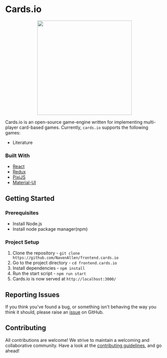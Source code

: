 # Cards.io

<p align="center">
<img src= "https://cards.siliconcupcake.me/favicon.png" height="300"></p>

Cards.io is an open-source game-engine written for implementing multi-player card-based games.
Currently, `cards.io` supports the following games:
* Literature

### Built With
* [React](https://reactjs.org/)
* [Redux](https://redux.js.org/)
* [PixiJS](https://www.pixijs.com/)
* [Material-UI](https://material-ui.com/)

## Getting Started

### Prerequisites
* Install Node.js
* Install node package manager(npm)

### Project Setup

1. Clone the repository - `git clone https://github.com/NavenAllen/frontend.cards.io`
2. Go to the project directory - `cd frontend.cards.io`
3. Install dependencies - `npm install`
4. Run the start script - `npm run start`
5. Cards.io is now served at `http://localhost:3000/`

## Reporting Issues
If you think you've found a bug, or something isn't behaving the way you think it should, please raise an [issue](https://github.com/NavenAllen/frontend.cards.io/issues) on GitHub.

## Contributing
All contributions are welcome! We strive to maintain a welcoming and collaborative community. Have a look at the [contributing guidelines](CONTRIBUTING.md), and go ahead!
